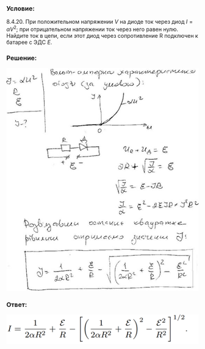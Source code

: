 ###  Условие: 

$8.4.20.$ При положительном напряжении $V$ на диоде ток через диод $I = \alpha V^2;$ при отрицательном напряжении ток через него равен нулю. Найдите ток в цепи, если этот диод через сопротивление R подключен к батарее с ЭДС $E$. 

###  Решение: 

![|551x640, 67%](../../img/8.4.20/8420.jpg) 

###  Ответ: 

![|1097x168, 51%](../../img/8.4.20/ans.png) 
